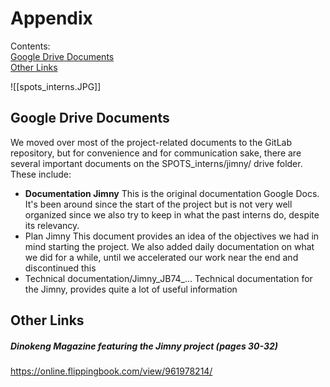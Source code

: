 
# Appendix

Contents: <br>
[Google Drive Documents](https://github.com/Axel-Barbelanne/jimny-wiki/wiki/Appendix#google-drive-documents) <br>
[Other Links](https://github.com/Axel-Barbelanne/jimny-wiki/wiki/Appendix#other-links)


![[spots_interns.JPG]]


## Google Drive Documents

We moved over most of the project-related documents to the GitLab repository, but for convenience and for communication sake, there are several important documents on the SPOTS_interns/jimny/ drive folder. These include:

- **Documentation Jimny**
	This is the original documentation Google Docs. It's been around since the start of the project but is not very well organized since we also try to keep in what the past interns do, despite its relevancy.
- Plan Jimny
	This document provides an idea of the objectives we had in mind starting the project. We also added daily documentation on what we did for a while, until we accelerated our work near the end and discontinued this
- Technical documentation/Jimny_JB74_...
	Technical documentation for the Jimny, provides quite a lot of useful information


## Other Links

##### Dinokeng Magazine featuring the Jimny project (pages 30-32)

https://online.flippingbook.com/view/961978214/